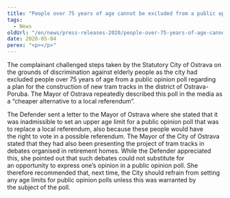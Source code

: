 ```yaml
---
title: "People over 75 years of age cannot be excluded from a public opinion poll which is to replace a local referendum"
tags:
  - News
oldUrl: "/en/news/press-releases-2020/people-over-75-years-of-age-cannot-be-excluded-from-a-public-opinion-poll-which-is-to-replace-a-loca/"
date: 2020-05-04
perex: "<p></p>"
---
```


<!-- imported from the old website -->

<p>The complainant challenged steps taken by the Statutory City of Ostrava on the grounds of discrimination against elderly people as the city had excluded people over 75 years of age from a public opinion poll regarding a plan for the construction of new tram tracks in the district of Ostrava-Poruba. The Mayor of Ostrava repeatedly described this poll in the media as a “cheaper alternative to a local referendum”.</p> The Defender sent a letter to the Mayor of Ostrava where she stated that it was inadmissible to set an upper age limit for a public opinion poll that was to replace a local referendum, also because these people would have the right to vote in a possible referendum. The Mayor of the City of Ostrava stated that they had also been presenting the project of tram tracks in debates organised in retirement homes. While the Defender appreciated this, she pointed out that such debates could not substitute for an opportunity to express one’s opinion in a public opinion poll. She therefore recommended that, next time, the City should refrain from setting any age limits for public opinion polls unless this was warranted by the subject of the poll.
